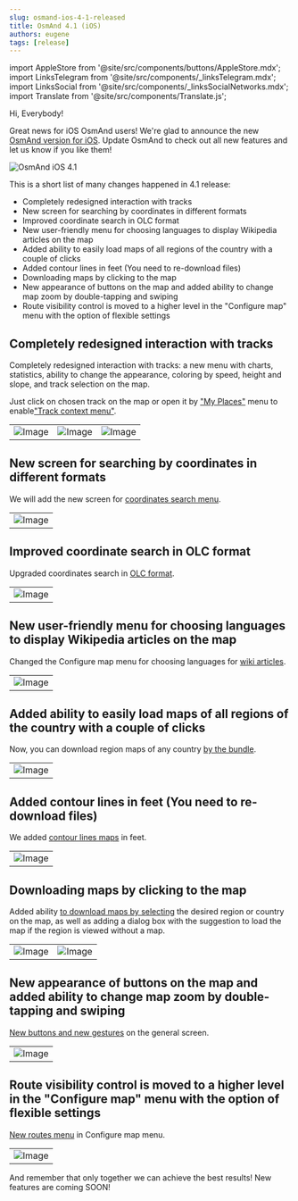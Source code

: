 ```yaml
---
slug: osmand-ios-4-1-released
title: OsmAnd 4.1 (iOS)
authors: eugene
tags: [release]
---
```

import AppleStore from '@site/src/components/buttons/AppleStore.mdx';
import LinksTelegram from '@site/src/components/_linksTelegram.mdx';
import LinksSocial from '@site/src/components/_linksSocialNetworks.mdx';
import Translate from '@site/src/components/Translate.js';

Hi, Everybody!

Great news for iOS OsmAnd users! We're glad to announce the new [OsmAnd version for iOS](https://itunes.apple.com/us/app/osmand-maps-travel-navigate/id934850257). Update OsmAnd to check out all new features and let us know if you like them!

![OsmAnd iOS 4.1](./banner.png)

<!--truncate-->


This is a short list of many changes happened in 4.1 release:


* Completely redesigned interaction with tracks
* New screen for searching by coordinates in different formats
* Improved coordinate search in OLC format
* New user-friendly menu for choosing languages to display Wikipedia articles on the map
* Added ability to easily load maps of all regions of the country with a couple of clicks
* Added contour lines in feet (You need to re-download files)
* Downloading maps by clicking to the map
* New appearance of buttons on the map and added ability to change map zoom by double-tapping and swiping
* Route visibility control is moved to a higher level in the "Configure map" menu with the option of flexible settings


## Completely redesigned interaction with tracks

Completely redesigned interaction with tracks: a new menu with charts, statistics, ability to change the appearance, coloring by speed, height and slope, and track selection on the map.

Just click on chosen track on the map or open it by <a href="https://osmand.net/docs/user/personal/myplaces">"My Places"</a> menu to enable<a href="https://osmand.net/docs/user/map/track-context-menu">"Track context menu"</a>.


<table class="blogimage">
  <tr>
    <td><img src={require('./tracks.png').default} alt="Image"/></td>
    <td><img src={require('./tracks_1.png').default} alt="Image"/></td>
    <td><img src={require('./tracks_2.png').default} alt="Image"/></td>
  </tr>
</table> 


## New screen for searching by coordinates in different formats

We will add the new screen for <a href="https://osmand.net/docs/user/search/search-address#coordinates-search">coordinates search menu</a>.

<table class="blogimage">
  <tr>
    <td><img src={require('./coordinates.png').default} alt="Image"/></td>
  </tr>
</table> 


## Improved coordinate search in OLC format

Upgraded coordinates search in <a href="https://osmand.net/docs/user/search/search-address#coordinates-search">OLC format</a>.

<table class="blogimage">
  <tr>
    <td><img src={require('./olc.png').default} alt="Image"/></td>
  </tr>
</table> 


## New user-friendly menu for choosing languages to display Wikipedia articles on the map

Changed the Configure map menu for choosing languages for <a href="https://osmand.net/docs/user/plugins/wikipedia">wiki articles</a>.
<table class="blogimage">
  <tr>
    <td><img src={require('./wiki.png').default} alt="Image"/></td>
  </tr>
</table> 

## Added ability to easily load maps of all regions of the country with a couple of clicks

Now, you can download region maps of any country <a href="https://osmand.net/docs/user/start-with/download-maps">by the bundle</a>.

<table class="blogimage">
  <tr>
    <td><img src={require('./download.png').default} alt="Image"/></td>
  </tr>
</table> 

## Added contour lines in feet (You need to re-download files)

We added <a href="https://osmand.net/docs/user/plugins/topography">contour lines maps</a> in feet.

<table class="blogimage">
  <tr>
    <td><img src={require('./srtm.png').default} alt="Image"/></td>
  </tr>
</table> 


## Downloading maps by clicking to the map

Added ability <a href="https://osmand.net/docs/user/start-with/download-maps#download--manage---world-map">to download maps by selecting</a> the desired region or country on the map, as well as adding a dialog box with the suggestion to load the map if the region is viewed without a map.

<table class="blogimage">
  <tr>
    <td><img src={require('./map.png').default} alt="Image"/></td>
    <td><img src={require('./map_1.png').default} alt="Image"/></td>
  </tr>
</table>


## New appearance of buttons on the map and added ability to change map zoom by double-tapping and swiping

<a href="https://osmand.net/docs/user/map/interact-with-map">New buttons and new gestures</a> on the general screen.

<table class="blogimage">
  <tr>
    <td><img src={require('./buttons.png').default} alt="Image"/></td>
  </tr>
</table>


## Route visibility control is moved to a higher level in the "Configure map" menu with the option of flexible settings

<a href="https://osmand.net/docs/user/map/vector-maps#routes">New routes menu</a> in Configure map menu.


<table class="blogimage">
  <tr>
    <td><img src={require('./routes.png').default} alt="Image"/></td>
  </tr>
</table>


And remember that only together we can achieve the best results! 
New features are coming SOON!



<LinksSocial/>
<LinksTelegram/>
<AppleStore/>